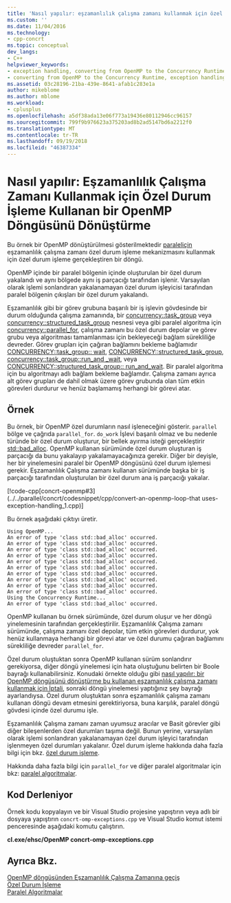 ```yaml
---
title: 'Nasıl yapılır: eşzamanlılık çalışma zamanı kullanmak için özel durum işleme kullanan bir OpenMP döngüsünü dönüştürme | Microsoft Docs'
ms.custom: ''
ms.date: 11/04/2016
ms.technology:
- cpp-concrt
ms.topic: conceptual
dev_langs:
- C++
helpviewer_keywords:
- exception handling, converting from OpenMP to the Concurrency Runtime
- converting from OpenMP to the Concurrency Runtime, exception handling
ms.assetid: 03c28196-21ba-439e-8641-afab1c283e1a
author: mikeblome
ms.author: mblome
ms.workload:
- cplusplus
ms.openlocfilehash: a5df38ada13e06f773a19436e80112946cc96157
ms.sourcegitcommit: 799f9b976623a375203ad8b2ad5147bd6a2212f0
ms.translationtype: MT
ms.contentlocale: tr-TR
ms.lasthandoff: 09/19/2018
ms.locfileid: "46387334"
---
```

# <a name="how-to-convert-an-openmp-loop-that-uses-exception-handling-to-use-the-concurrency-runtime"></a>Nasıl yapılır: Eşzamanlılık Çalışma Zamanı Kullanmak için Özel Durum İşleme Kullanan bir OpenMP Döngüsünü Dönüştürme

Bu örnek bir OpenMP dönüştürülmesi gösterilmektedir [paralel](../../parallel/concrt/how-to-use-parallel-invoke-to-write-a-parallel-sort-routine.md#parallel)[için](../../parallel/openmp/reference/for-openmp.md) eşzamanlılık çalışma zamanı özel durum işleme mekanizmasını kullanmak için özel durum işleme gerçekleştiren bir döngü.

OpenMP içinde bir paralel bölgenin içinde oluşturulan bir özel durum yakalandı ve aynı bölgede aynı iş parçacığı tarafından işlenir. Varsayılan olarak işlemi sonlandıran yakalanamayan özel durum işleyicisi tarafından paralel bölgenin çıkışları bir özel durum yakalandı.

Eşzamanlılık gibi bir görev grubuna başarılı bir iş işlevin gövdesinde bir durum olduğunda çalışma zamanında, bir [concurrency::task_group](reference/task-group-class.md) veya [concurrency::structured_task_group](../../parallel/concrt/reference/structured-task-group-class.md) nesnesi veya gibi paralel algoritma için [concurrency::parallel_for](reference/concurrency-namespace-functions.md#parallel_for), çalışma zamanı bu özel durum depolar ve görev grubu veya algoritması tamamlanması için bekleyeceği bağlam sürekliliğe devreder. Görev grupları için çağıran bağlamını bekleme bağlamıdır [CONCURRENCY::task_group:: wait](reference/task-group-class.md#wait), [CONCURRENCY::structured_task_group](reference/structured-task-group-class.md#wait), [concurrency::task_group::run_and _wait](reference/task-group-class.md#run_and_wait), veya [CONCURRENCY::structured_task_group:: run_and_wait](reference/structured-task-group-class.md#run_and_wait). Bir paralel algoritma için bu algoritmayı adlı bağlam bekleme bağlamdır. Çalışma zamanı ayrıca alt görev grupları de dahil olmak üzere görev grubunda olan tüm etkin görevleri durdurur ve henüz başlamamış herhangi bir görevi atar.

## <a name="example"></a>Örnek

Bu örnek, bir OpenMP özel durumların nasıl işleneceğini gösterir. `parallel` bölge ve çağrıda `parallel_for`. `do_work` İşlevi başarılı olmaz ve bu nedenle türünde bir özel durum oluşturur, bir bellek ayırma isteği gerçekleştirir [std::bad_alloc](../../standard-library/bad-alloc-class.md). OpenMP kullanan sürümünde özel durum oluşturan iş parçacığı da bunu yakalayıp yakalamayacağınıza gerekir. Diğer bir deyişle, her bir yinelemesini paralel bir OpenMP döngüsünü özel durum işlemesi gerekir. Eşzamanlılık Çalışma zamanı kullanan sürümünde başka bir iş parçacığı tarafından oluşturulan bir özel durum ana iş parçacığı yakalar.

[!code-cpp[concrt-openmp#3](../../parallel/concrt/codesnippet/cpp/convert-an-openmp-loop-that uses-exception-handling_1.cpp)]

Bu örnek aşağıdaki çıktıyı üretir.

```Output
Using OpenMP...
An error of type 'class std::bad_alloc' occurred.
An error of type 'class std::bad_alloc' occurred.
An error of type 'class std::bad_alloc' occurred.
An error of type 'class std::bad_alloc' occurred.
An error of type 'class std::bad_alloc' occurred.
An error of type 'class std::bad_alloc' occurred.
An error of type 'class std::bad_alloc' occurred.
An error of type 'class std::bad_alloc' occurred.
An error of type 'class std::bad_alloc' occurred.
An error of type 'class std::bad_alloc' occurred.
Using the Concurrency Runtime...
An error of type 'class std::bad_alloc' occurred.
```

OpenMP kullanan bu örnek sürümünde, özel durum oluşur ve her döngü yinelemesinin tarafından gerçekleştirilir. Eşzamanlılık Çalışma zamanı sürümünde, çalışma zamanı özel depolar, tüm etkin görevleri durdurur, yok henüz kullanmaya herhangi bir görevi atar ve özel durumu çağıran bağlamını sürekliliğe devreder `parallel_for`.

Özel durum oluştuktan sonra OpenMP kullanan sürüm sonlandırır gerekiyorsa, diğer döngü yinelemesi için hata oluştuğunu belirten bir Boole bayrağı kullanabilirsiniz. Konudaki örnekte olduğu gibi [nasıl yapılır: bir OpenMP döngüsünü dönüştürme bu kullanan eşzamanlılık çalışma zamanı kullanmak için İptali](../../parallel/concrt/convert-an-openmp-loop-that-uses-cancellation.md), sonraki döngü yinelemesi yaptığınız şey bayrağı ayarlandıysa. Özel durum oluştuktan sonra eşzamanlılık çalışma zamanı kullanan döngü devam etmesini gerektiriyorsa, buna karşılık, paralel döngü gövdesi içinde özel durumu işle.

Eşzamanlılık Çalışma zamanı zaman uyumsuz aracılar ve Basit görevler gibi diğer bileşenlerden özel durumları taşıma değil. Bunun yerine, varsayılan olarak işlemi sonlandıran yakalanamayan özel durum işleyici tarafından işlenmeyen özel durumları yakalanır. Özel durum işleme hakkında daha fazla bilgi için bkz. [özel durum işleme](../../parallel/concrt/exception-handling-in-the-concurrency-runtime.md).

Hakkında daha fazla bilgi için `parallel_for` ve diğer paralel algoritmalar için bkz: [paralel algoritmalar](../../parallel/concrt/parallel-algorithms.md).

## <a name="compiling-the-code"></a>Kod Derleniyor

Örnek kodu kopyalayın ve bir Visual Studio projesine yapıştırın veya adlı bir dosyaya yapıştırın `concrt-omp-exceptions.cpp` ve Visual Studio komut istemi penceresinde aşağıdaki komutu çalıştırın.

**cl.exe/ehsc/OpenMP concrt-omp-exceptions.cpp**

## <a name="see-also"></a>Ayrıca Bkz.

[OpenMP döngüsünden Eşzamanlılık Çalışma Zamanına geçiş](../../parallel/concrt/migrating-from-openmp-to-the-concurrency-runtime.md)<br/>
[Özel Durum İşleme](../../parallel/concrt/exception-handling-in-the-concurrency-runtime.md)<br/>
[Paralel Algoritmalar](../../parallel/concrt/parallel-algorithms.md)

